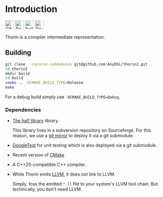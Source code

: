 # Introduction

<a href="https://github.com/AnyDSL/thorin2"><img src="https://upload.wikimedia.org/wikipedia/commons/9/91/Octicons-mark-github.svg" alt="GitHub" height="28"/></a>
<a href="https://thorin2.readthedocs.io/en/latest/"><img src="https://read-the-docs-guidelines.readthedocs-hosted.com/_downloads/3ecfe564cae082d94611f6fda5e08d34/logo-wordmark-light.png" alt="Read the Docs" height="28"/></a>
<a href="https://github.com/AnyDSL/thorin2/actions/workflows/build-and-test.yml"><img src="https://github.com/AnyDSL/thorin2/workflows/build-and-test/badge.svg?branch=master" alt="build-and-test" height="28"/></a>
<a href="https://thorin2.readthedocs.io/en/latest/?badge=latest"><img src="https://readthedocs.org/projects/thorin2/badge/?version=latest" alt="Documentation Status" height="28"/></a>

Thorin is a compiler intermediate representation.

## Building

```bash
git clone --recurse-submodules git@github.com:AnyDSL/thorin2.git
cd thorin2
mkdir build
cd build
cmake .. -DCMAKE_BUILD_TYPE=Release
make
```

For a debug build simply use `-DCMAKE_BUILD_TYPE=Debug`.

### Dependencies

* [The half library](https://sourceforge.net/projects/half/) library.

    This library lives in a subversion repository on Sourceforge.
    For this reason, we use a [git mirror](https://github.com/AnyDSL/half) to deploy it via a git submodule.

* [GoogleTest](https://github.com/google/googletest) for unit testing which is also deployed via a git submodule.
* Recent version of [CMake](https://cmake.org/)
* A C++20-compatible C++ compiler.
* While Thorin emits [LLVM](https://llvm.org/), it does *not* link to LLVM.

    Simply, toss the emitted `*.ll` file to your system's LLVM tool chain.
    But techincally, you don't need LLVM.

